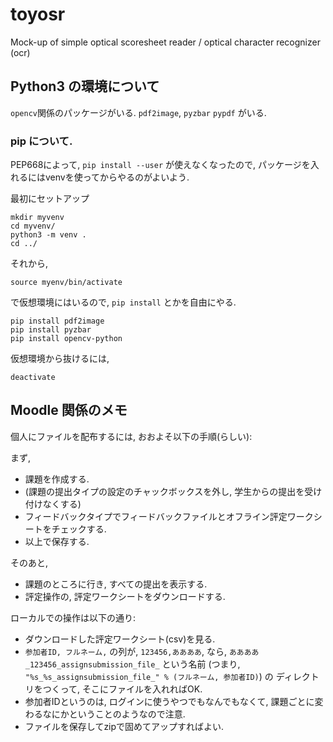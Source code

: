 # toyosr
Mock-up of simple optical scoresheet reader / optical character recognizer (ocr)



## Python3 の環境について

`opencv`関係のパッケージがいる.
`pdf2image`,
`pyzbar`
`pypdf`
がいる.

### pip について.
PEP668によって,
`pip install --user` が使えなくなったので, 
パッケージを入れるにはvenvを使ってからやるのがよいよう.

最初にセットアップ
```
mkdir myvenv
cd myvenv/
python3 -m venv .
cd ../
```

それから,
```
source myenv/bin/activate
```
で仮想環境にはいるので,
`pip install` とかを自由にやる.
```
pip install pdf2image
pip install pyzbar
pip install opencv-python
```

仮想環境から抜けるには,
```
deactivate
```


## Moodle 関係のメモ

個人にファイルを配布するには, おおよそ以下の手順(らしい):

まず,
* 課題を作成する.
* (課題の提出タイプの設定のチャックボックスを外し, 学生からの提出を受け付けなくする)
* フィードバックタイプでフィードバックファイルとオフライン評定ワークシートをチェックする.
* 以上で保存する.

そのあと,
* 課題のところに行き, すべての提出を表示する.
* 評定操作の, 評定ワークシートをダウンロードする.

ローカルでの操作は以下の通り:
* ダウンロードした評定ワークシート(csv)を見る.
* `参加者ID, フルネーム,` の列が, `123456,ああああ`, なら,
`ああああ_123456_assignsubmission_file_`
という名前 (つまり, `"%s_%s_assignsubmission_file_" % (フルネーム, 参加者ID)`)
の
ディレクトリをつくって, そこにファイルを入れればOK.
* 参加者IDというのは, ログインに使うやつでもなんでもなくて,
課題ごとに変わるなにかということのようなので注意.
* ファイルを保存してzipで固めてアップすればよい.


